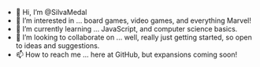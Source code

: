 - 👋 Hi, I’m @SilvaMedal
- 👀 I’m interested in ... board games, video games, and everything Marvel!
- 🌱 I’m currently learning ... JavaScript, and computer science basics.
- 💞️ I’m looking to collaborate on ... well, really just getting started, so open to ideas and suggestions.
- 📫 How to reach me ... here at GitHub, but expansions coming soon!

<!---
SilvaMedal/SilvaMedal is a ✨ special ✨ repository because its `README.md` (this file) appears on your GitHub profile.
You can click the Preview link to take a look at your changes.
--->
